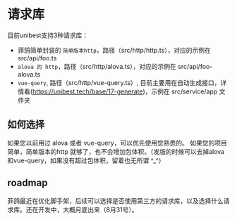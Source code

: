 # 请求库

目前unibest支持3种请求库：

- 菲鸽简单封装的 `简单版本http`，路径（src/http/http.ts），对应的示例在 src/api/foo.ts
- `alova 的 http`，路径（src/http/alova.ts），对应的示例在 src/api/foo-alova.ts
- `vue-query`, 路径（src/http/vue-query.ts）, 目前主要用在自动生成接口，详情看(https://unibest.tech/base/17-generate)，示例在 src/service/app 文件夹

## 如何选择

如果您以前用过 alova 或者 vue-query，可以优先使用您熟悉的。
如果您的项目简单，简单版本的http 就够了，也不会增加包体积。（发版的时候可以去掉alova和vue-query，如果没有超过包体积，留着也无所谓 ^\_^）

## roadmap

菲鸽最近在优化脚手架，后续可以选择是否使用第三方的请求库，以及选择什么请求库。还在开发中，大概月底出来（8月31号）。
